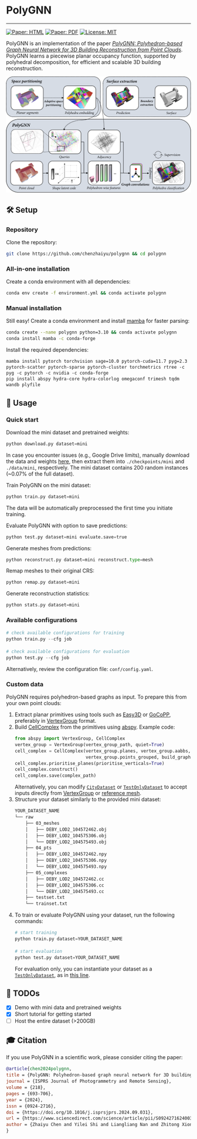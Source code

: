 # PolyGNN

-----------
[![Paper: HTML](https://img.shields.io/badge/Paper-HTML-yellow)](https://www.sciencedirect.com/science/article/pii/S0924271624003691) 
[![Paper: PDF](https://img.shields.io/badge/Paper-PDF-green)](https://www.sciencedirect.com/science/article/pii/S0924271624003691/pdfft?md5=3d0d8b3b72cdd3f4c809d714b1292137&pid=1-s2.0-S0924271624003691-main.pdf) 
[![License: MIT](https://img.shields.io/badge/License-MIT-blue.svg)](https://raw.githubusercontent.com/chenzhaiyu/polygnn/main/LICENSE)

PolyGNN is an implementation of the paper [*PolyGNN: Polyhedron-based Graph Neural Network for 3D Building Reconstruction from Point Clouds*](https://www.sciencedirect.com/science/article/pii/S0924271624003691). 
PolyGNN learns a piecewise planar occupancy function, supported by polyhedral decomposition, for efficient and scalable 3D building reconstruction.

<p align="center">
<img src="https://raw.githubusercontent.com/chenzhaiyu/polygnn/master/docs/architecture.png" width="680"/>
</p>

## 🛠️ Setup

### Repository

Clone the repository:

```bash
git clone https://github.com/chenzhaiyu/polygnn && cd polygnn
```

### All-in-one installation

Create a conda environment with all dependencies:

```bash
conda env create -f environment.yml && conda activate polygnn
```

### Manual installation

Still easy! Create a conda environment and install [mamba](https://github.com/mamba-org/mamba) for faster parsing:
```bash
conda create --name polygnn python=3.10 && conda activate polygnn
conda install mamba -c conda-forge
```

Install the required dependencies:
```
mamba install pytorch torchvision sage=10.0 pytorch-cuda=11.7 pyg=2.3 pytorch-scatter pytorch-sparse pytorch-cluster torchmetrics rtree -c pyg -c pytorch -c nvidia -c conda-forge
pip install abspy hydra-core hydra-colorlog omegaconf trimesh tqdm wandb plyfile
```

## 🚀 Usage

### Quick start

Download the mini dataset and pretrained weights:

```python
python download.py dataset=mini
```
In case you encounter issues (e.g., Google Drive limits), manually download the data and weights [here](https://drive.google.com/drive/folders/1fAwvhGtOgS8f4IldE1J4v5s0438WM24b?usp=sharing), then extract them into `./checkpoints/mini` and `./data/mini`, respectively.
The mini dataset contains 200 random instances (~0.07% of the full dataset).

Train PolyGNN on the mini dataset:
```python
python train.py dataset=mini
```
The data will be automatically preprocessed the first time you initiate training.

Evaluate PolyGNN with option to save predictions:
```python
python test.py dataset=mini evaluate.save=true
```

Generate meshes from predictions:
```python
python reconstruct.py dataset=mini reconstruct.type=mesh
```

Remap meshes to their original CRS:
```python
python remap.py dataset=mini
```

Generate reconstruction statistics:
```python
python stats.py dataset=mini
```

### Available configurations

```python
# check available configurations for training
python train.py --cfg job

# check available configurations for evaluation
python test.py --cfg job
```
Alternatively, review the configuration file: `conf/config.yaml`.


### Custom data

PolyGNN requires polyhedron-based graphs as input. To prepare this from your own point clouds:
1. Extract planar primitives using tools such as [Easy3D](https://github.com/LiangliangNan/Easy3D) or [GoCoPP](https://github.com/Ylannl/GoCoPP), preferably in [VertexGroup](https://abspy.readthedocs.io/en/latest/vertexgroup.html) format.
2. Build [CellComplex](https://abspy.readthedocs.io/en/latest/api.html#abspy.CellComplex) from the primitives using [abspy](https://github.com/chenzhaiyu/abspy). Example code:
   ```python
   from abspy import VertexGroup, CellComplex
   vertex_group = VertexGroup(vertex_group_path, quiet=True)
   cell_complex = CellComplex(vertex_group.planes, vertex_group.aabbs,
                              vertex_group.points_grouped, build_graph=True, quiet=True)
   cell_complex.prioritise_planes(prioritise_verticals=True)
   cell_complex.construct()
   cell_complex.save(complex_path)
   ```
   Alternatively, you can modify [`CityDataset`](https://github.com/chenzhaiyu/polygnn/blob/67addd77a6be1d100448e3bd7523babfa063d0dd/dataset.py#L157) or [`TestOnlyDataset`](https://github.com/chenzhaiyu/polygnn/blob/67addd77a6be1d100448e3bd7523babfa063d0dd/dataset.py#L276) to accept inputs directly from [VertexGroup](https://abspy.readthedocs.io/en/latest/vertexgroup.html) or [reference mesh](https://abspy.readthedocs.io/en/latest/api.html#abspy.VertexGroupReference).
3. Structure your dataset similarly to the provided mini dataset:
   ```bash
   YOUR_DATASET_NAME
   └── raw
       ├── 03_meshes
       │   ├── DEBY_LOD2_104572462.obj
       │   ├── DEBY_LOD2_104575306.obj
       │   └── DEBY_LOD2_104575493.obj
       ├── 04_pts
       │   ├── DEBY_LOD2_104572462.npy
       │   ├── DEBY_LOD2_104575306.npy
       │   └── DEBY_LOD2_104575493.npy
       ├── 05_complexes
       │   ├── DEBY_LOD2_104572462.cc
       │   ├── DEBY_LOD2_104575306.cc
       │   └── DEBY_LOD2_104575493.cc
       ├── testset.txt
       └── trainset.txt
   ```
4. To train or evaluate PolyGNN using your dataset, run the following commands:
   ```python
   # start training
   python train.py dataset=YOUR_DATASET_NAME
   
   # start evaluation
   python test.py dataset=YOUR_DATASET_NAME
   ```
   For evaluation only, you can instantiate your dataset as a [`TestOnlyDataset`](https://github.com/chenzhaiyu/polygnn/blob/67addd77a6be1d100448e3bd7523babfa063d0dd/dataset.py#L276), as in [this line](https://github.com/chenzhaiyu/polygnn/blob/94ffc9e45f0721653038bd91f33f1d4eafeab7cb/test.py#L178).

## 👷 TODOs

- [x] Demo with mini data and pretrained weights
- [x] Short tutorial for getting started
- [ ] Host the entire dataset (>200GB)

## 🎓 Citation

If you use PolyGNN in a scientific work, please consider citing the paper:

```bibtex
@article{chen2024polygnn,
title = {PolyGNN: Polyhedron-based graph neural network for 3D building reconstruction from point clouds},
journal = {ISPRS Journal of Photogrammetry and Remote Sensing},
volume = {218},
pages = {693-706},
year = {2024},
issn = {0924-2716},
doi = {https://doi.org/10.1016/j.isprsjprs.2024.09.031},
url = {https://www.sciencedirect.com/science/article/pii/S0924271624003691},
author = {Zhaiyu Chen and Yilei Shi and Liangliang Nan and Zhitong Xiong and Xiao Xiang Zhu},
}
```
